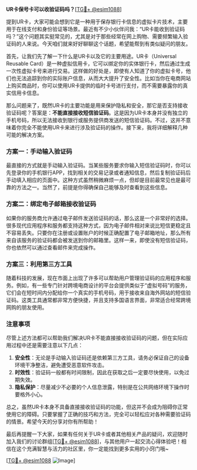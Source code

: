**UR卡保号卡可以收验证码吗？**[[TG💪+ @esim1088](https://t.me/s/esim1088)]

提到UR卡，大家可能会想到它是一种用于保存银行卡信息的虚拟卡片技术，主要用于在线支付和身份验证等场景。最近有不少小伙伴问我：“UR卡能收到验证码吗？”这个问题其实挺常见的，尤其是对于那些经常在网上购物、需要频繁输入验证码的人来说。今天咱们就来好好聊聊这个话题，希望能帮到有类似疑问的朋友。

首先，让我们先了解一下什么是UR卡以及它的主要用途。UR卡（Universal Reusable Card）是一种虚拟信用卡，它可以绑定你的实体银行卡，然后通过生成一次性虚拟卡号来进行交易。这样做的好处是，即使有人知道了你的虚拟卡号，他们也无法追踪到你的实际账户信息，从而大大提升了安全性。比如当你在电商网站上购买商品时，你可以使用UR卡提供的临时卡号进行支付，而不需要暴露你的真实信用卡信息。

那么问题来了，既然UR卡的主要功能是用来保护隐私和安全，那它是否支持接收验证码呢？答案是：**不能直接接收短信验证码**。这是因为UR卡本身并没有独立的手机号码，所以无法接收到银行或服务提供商发送的短信验证码。不过，这并不意味着你完全不能使用UR卡来进行涉及验证码的操作。接下来，我将详细解释几种可能的解决方案。

### 方案一：手动输入验证码

最直接的方式就是手动输入验证码。当某些服务要求你输入短信验证码时，你可以先登录你的手机银行APP，找到相关的交易记录或者通知信息，然后复制验证码后手动填入相应的页面中。这种方式虽然稍微麻烦一点，但却是目前最常见也是最可靠的方法之一。当然了，前提是你得确保自己能够及时查看到这些信息。

### 方案二：绑定电子邮箱接收验证码

如果你的服务商允许通过电子邮件发送验证码的话，那么这是一个非常好的选择。很多现代应用程序和服务都支持这种方式，因为电子邮件相对来说比短信更稳定且不容易丢失。只要你在注册或设置账户的时候正确配置了电子邮箱地址，那么所有来自该服务的验证码都会被发送到你的邮箱里。这样一来，即使没有短信验证码，你也依然可以通过查看邮件来完成操作。

### 方案三：利用第三方工具

随着科技的发展，现在市面上出现了许多可以帮助用户管理验证码的应用程序和服务。例如，有一些专门针对跨境电商设计的平台会提供类似于“虚拟号码”的服务，它们会在短时间内分配给你一个真实的手机号码，用于接收来自海外网站的短信验证码。这类工具通常都非常方便快捷，并且支持多国语言界面，非常适合经常跨境网购的朋友使用。

### 注意事项

尽管上述方法都可以帮助我们解决UR卡不能直接接收验证码的问题，但在实际应用过程中还是需要注意以下几点：

1. **安全性**：无论是手动输入验证码还是依赖第三方工具，请务必保证自己的设备环境干净整洁，避免遭受恶意软件攻击。
2. **时效性**：验证码一般都有时间限制，因此在获取之后一定要尽快使用，以免过期失效。
3. **隐私保护**：尽量减少不必要的个人信息泄露，特别是在公共网络环境下操作时要格外小心。

总之，虽然UR卡本身不具备直接接收验证码的功能，但这并不会成为阻碍你正常使用它的障碍。只要掌握了正确的技巧和方法，完全可以轻松应对各种需要验证码的情景。希望今天的分享对你有所帮助！

最后再提醒一下大家，如果有任何关于UR卡或者其他相关产品的疑问，欢迎随时加入我们的讨论群组[[TG💪+ @esim1088](https://t.me/s/esim1088)]，与其他用户一起交流心得体验吧！相信在这个充满智慧与活力的社区里，你一定能找到更多实用的小窍门哦~

[[TG💪+ @esim1088](https://t.me/s/esim1088) ![Image](https://i.postimg.cc/4NQfJmqS/Snipaste-2025-05-13-00-14-12.png)]